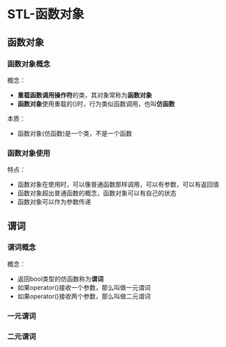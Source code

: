 # STL-函数对象
## 函数对象
### 函数对象概念
概念：  
 * **重载函数调用操作符**的类，其对象常称为**函数对象**  
 * **函数对象**使用重载的()时，行为类似函数调用，也叫**仿函数**  
  
本质：  
 * 函数对象(仿函数)是一个类，不是一个函数  
  
### 函数对象使用
特点：  
 * 函数对象在使用时，可以像普通函数那样调用，可以有参数，可以有返回值  
 * 函数对象超出普通函数的概念，函数对象可以有自己的状态  
 * 函数对象可以作为参数传递  
  
## 谓词
### 谓词概念
概念：  
 * 返回bool类型的仿函数称为**谓词**  
 * 如果operator()接收一个参数，那么叫做一元谓词  
 * 如果operator()接收两个参数，那么叫做二元谓词  
  
### 一元谓词
### 二元谓词
